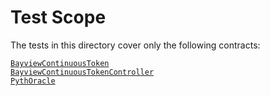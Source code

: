 # Test Scope

The tests in this directory cover only the following contracts:

[`BayviewContinuousToken`](../contracts/BayviewContinuousToken.sol) <br>
[`BayviewContinuousTokenController`](../contracts/BayviewContinuousTokenController.sol) <br>
[`PythOracle`](../contracts/oracles/PythOracle.sol)